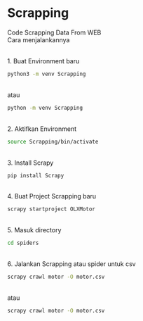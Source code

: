 # Scrapping
Code Scrapping Data From WEB
<br>Cara menjalankannya

<br>1. Buat Environment baru
```bash
python3 -m venv Scrapping
```
<br>atau 
```bash
python -m venv Scrapping
```
<br>2. Aktifkan Environment
```bash
source Scrapping/bin/activate
```
<br>3. Install Scrapy
```bash
pip install Scrapy
```
<br>4. Buat Project Scrapping baru
```bash
scrapy startproject OLXMotor
```
<br>5. Masuk directory
<br>
```bash
cd spiders
```
<br>6. Jalankan Scrapping atau spider 
untuk csv
```bash
scrapy crawl motor -O motor.csv
```
<br>atau<br>
```bash
scrapy crawl motor -O motor.csv
```
